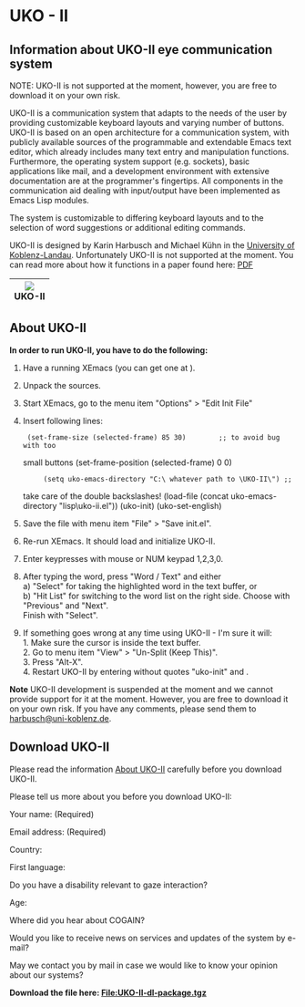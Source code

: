 

# UKO - II

##  Information about UKO-II eye communication system 

NOTE: UKO-II is not supported at the moment, however, you are free to download it on your own risk. 

UKO-II is a communication system that adapts to the needs of the user by providing customizable keyboard layouts and varying number of buttons. UKO-II is based on an open architecture for a communication system, with publicly available sources of the programmable and extendable Emacs text editor, which already includes many text entry and manipulation functions. Furthermore, the operating system support (e.g. sockets), basic applications like mail, and a development environment with extensive documentation are at the programmer's fingertips. All components in the communication aid dealing with input/output have been implemented as Emacs Lisp modules. 

The system is customizable to differing keyboard layouts and to the selection of word suggestions or additional editing commands. 

UKO-II is designed by Karin Harbusch and Michael Kühn in the [University of Koblenz-Landau][3]. Unfortunately UKO-II is not supported at the moment. You can read more about how it functions in a paper found here: [PDF][4]

|![][1]<br>UKO-II<br>|
|---|




##  About UKO-II  <a name="ConditionUse"></a>

**In order to run UKO-II, you have to do the following:**  

1. Have a running XEmacs (you can get one at ). 
2. Unpack the sources. 
3. Start XEmacs, go to the menu item "Options" > "Edit Init File" 
4. Insert following lines:  

    
    
        (set-frame-size (selected-frame) 85 30)        ;; to avoid bug with too
    small buttons
        (set-frame-position (selected-frame) 0 0)
    
    
            (setq uko-emacs-directory "C:\ whatever path to \UKO-II\") ;;
    take care of the double backslashes!
            (load-file (concat uko-emacs-directory "lisp\uko-ii.el"))
            (uko-init)
        (uko-set-english)
    

1. Save the file with menu item "File" > "Save init.el". 
2. Re-run XEmacs. It should load and initialize UKO-II. 
3. Enter keypresses with mouse or NUM keypad 1,2,3,0. 
4. After typing the word, press "Word / Text" and either  
a) "Select" for taking the highlighted word in the text buffer, or  
b) "Hit List" for switching to the word list on the right side. Choose with "Previous" and "Next".  
Finish with "Select". 
5. If something goes wrong at any time using UKO-II - I'm sure it will:  
1\. Make sure the cursor is inside the text buffer.  
2\. Go to menu item "View" > "Un-Split (Keep This)".  
3\. Press "Alt-X".  
4\. Restart UKO-II by entering without quotes "uko-init" and .  

**Note** UKO-II development is suspended at the moment and we cannot provide support for it at the moment. However, you are free to download it on your own risk. If you have any comments, please send them to [harbusch@uni-koblenz.de][5]. 

##  Download UKO-II 

Please read the information [About UKO-II][6] carefully before you download UKO-II. 

Please tell us more about you before you download UKO-II: 

Your name: (Required) 

Email address: (Required) 

Country: 

First language: 

Do you have a disability relevant to gaze interaction? 

Age: 

Where did you hear about COGAIN? 

Would you like to receive news on services and updates of the system by e-mail? 

May we contact you by mail in case we would like to know your opinion about our systems? 

  
**Download the file here: [File:UKO-II-dl-package.tgz][7]**

[1]: http://wiki.cogain.org/images/thumb/5/57/UKO-II.jpg/180px-UKO-II.jpg
[2]: http://wiki.cogain.org/skins/common/images/magnify-clip.png
[3]: http://www.uni-koblenz-landau.de/
[4]: http://www.uni-koblenz.de/~harbusch/harbusch-kuehn-eacl2003.pdf
[5]: mailto:harbusch%40uni-koblenz.de
[6]: http://wiki.cogain.org#About_UKO-II
[7]: http://wiki.cogain.org/index.php/File%3AUKO-II-dl-package.tgz "File:UKO-II-dl-package.tgz"

  
<!--stackedit_data:
eyJoaXN0b3J5IjpbLTIwMjExMDE2MjUsMTI0MTMzMDM0Ml19
-->